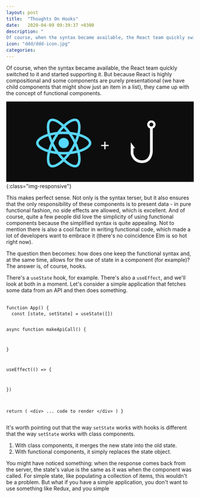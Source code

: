 ```yaml
---
layout: post
title:  "Thoughts On Hooks"
date:   2020-04-09 09:39:37 +0300
description: "
Of course, when the syntax became available, the React team quickly switched to it and started supporting it. But because React is highly compositional and some components are purely presentational (we have child components that might show just an item in a list), they came up with the concept of functional components."
icon: "ddd/ddd-icon.jpg"
categories:
---
```

Of course, when the syntax became available, the React team quickly switched to it and started supporting it. But because React is highly compositional and some components are purely presentational (we have child components that might show just an item in a list), they came up with the concept of functional components. 

![diagram2](/images/hooks/hooks.jpg){:class="img-responsive"}

This makes perfect sense. Not only is the syntax terser, but it also ensures that the only responsibility of these components is to present data - in pure functional fashion, no side effects are allowed, which is excellent. And of course, quite a few people did love the simplicity of using functional components because the simplified syntax is quite appealing. Not to mention there is also a cool factor in writing functional code, which made a lot of developers want to embrace it (there's no coincidence Elm is so hot right now).

The question then becomes: how does one keep the functional syntax and, at the same time, allows for the use of state in a component (for example)? The answer is, of course, hooks.

There's a `useState` hook, for example. There's also a `useEffect`, and we'll look at both in a moment. Let's consider a simple application that fetches some data from an API and then does something.

<div class="margin-bottom">
<pre><code class="language-js line-numbers">
function App() {
  const [state, setState] = useState([])

  async function makeApiCall() {

  }
  
  useEffect(() => {

  })

  return (
    &#x3C;div&#x3E;
      ... code to render
    &#x3C;/div&#x3E;
  )
}
</code></pre>
</div>

It's worth pointing out that the way `setState` works with hooks is different that the way `setState` works with class components.

1. With class components, it merges the new state into the old state.
2. With functional components, it simply replaces the state object. 

You might have noticed something: when the response comes back from the server, the state's value is the same as it was when the component was called. For simple state, like populating a collection of items, this wouldn't be a problem. But what if you have a simple application, you don't want to use something like Redux, and you simple 
